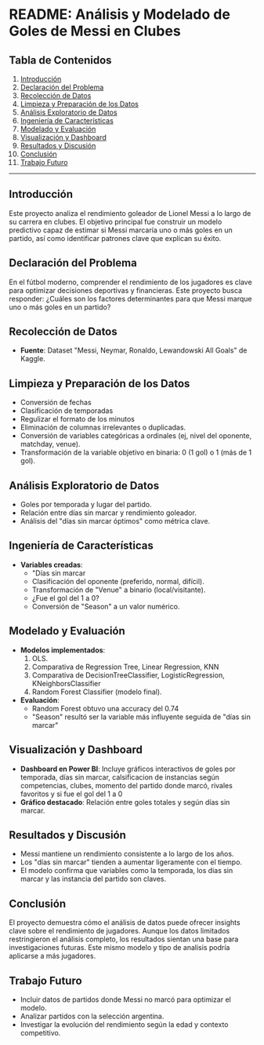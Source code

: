 # README: Análisis y Modelado de Goles de Messi en Clubes

## Tabla de Contenidos
1. [Introducción](#introducción)
2. [Declaración del Problema](#declaración-del-problema)
3. [Recolección de Datos](#recolección-de-datos)
4. [Limpieza y Preparación de los Datos](#limpieza-y-preparación-de-los-datos)
5. [Análisis Exploratorio de Datos](#análisis-exploratorio-de-datos)
6. [Ingeniería de Características](#ingeniería-de-características)
7. [Modelado y Evaluación](#modelado-y-evaluación)
8. [Visualización y Dashboard](#visualización-y-dashboard)
9. [Resultados y Discusión](#resultados-y-discusión)
10. [Conclusión](#conclusión)
11. [Trabajo Futuro](#trabajo-futuro)


---

## Introducción
Este proyecto analiza el rendimiento goleador de Lionel Messi a lo largo de su carrera en clubes. El objetivo principal fue construir un modelo predictivo capaz de estimar si Messi marcaría uno o más goles en un partido, así como identificar patrones clave que explican su éxito.

## Declaración del Problema
En el fútbol moderno, comprender el rendimiento de los jugadores es clave para optimizar decisiones deportivas y financieras. Este proyecto busca responder: ¿Cuáles son los factores determinantes para que Messi marque uno o más goles en un partido?

## Recolección de Datos
- **Fuente**: Dataset "Messi, Neymar, Ronaldo, Lewandowski All Goals" de Kaggle.

## Limpieza y Preparación de los Datos
- Conversión de fechas
- Clasificación de temporadas
- Regulizar el formato de los minutos
- Eliminación de columnas irrelevantes o duplicadas.
- Conversión de variables categóricas a ordinales (ej, nivel del oponente, matchday, venue).
- Transformación de la variable objetivo en binaria: 0 (1 gol) o 1 (más de 1 gol).

## Análisis Exploratorio de Datos
- Goles por temporada y lugar del partido.
- Relación entre días sin marcar y rendimiento goleador.
- Análisis del "días sin marcar óptimos" como métrica clave.

## Ingeniería de Características
- **Variables creadas**:
  - "Días sin marcar
  - Clasificación del oponente (preferido, normal, difícil).
  - Transformación de "Venue" a binario (local/visitante).
  - ¿Fue el gol del 1 a 0?
  - Conversión de "Season" a un valor numérico.

## Modelado y Evaluación
- **Modelos implementados**:
  1. OLS.
  2. Comparativa de Regression Tree, Linear Regression, KNN
  3. Comparativa de DecisionTreeClassifier, LogisticRegression, KNeighborsClassifier
  4. Random Forest Classifier (modelo final).
- **Evaluación**:
  - Random Forest obtuvo una accuracy del 0.74
  - "Season" resultó ser la variable más influyente seguida de "días sin marcar"

## Visualización y Dashboard
- **Dashboard en Power BI**: Incluye gráficos interactivos de goles por temporada, días sin marcar, calsificacion de instancias según competencias, clubes, momento del partido donde marcó, rivales favoritos y si fue el gol del 1 a 0
- **Gráfico destacado**: Relación entre goles totales y según días sin marcar.

## Resultados y Discusión
- Messi mantiene un rendimiento consistente a lo largo de los años.
- Los "días sin marcar" tienden a aumentar ligeramente con el tiempo.
- El modelo confirma que variables como la temporada, los dias sin marcar y las instancia del partido son claves.

## Conclusión
El proyecto demuestra cómo el análisis de datos puede ofrecer insights clave sobre el rendimiento de jugadores. Aunque los datos limitados restringieron el análisis completo, los resultados sientan una base para investigaciones futuras. Este mismo modelo y tipo de analisis podría aplicarse a más jugadores.

## Trabajo Futuro
- Incluir datos de partidos donde Messi no marcó para optimizar el modelo.
- Analizar partidos con la selección argentina.
- Investigar la evolución del rendimiento según la edad y contexto competitivo.



